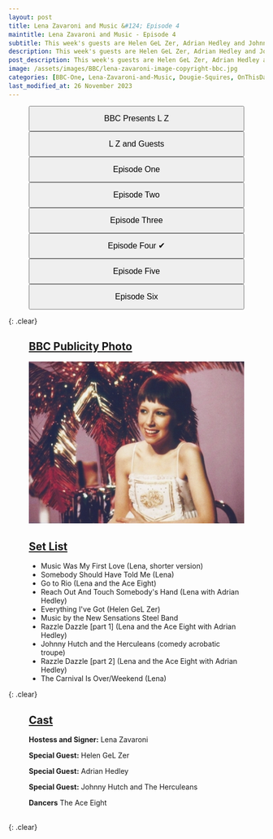 ```yaml
---
layout: post
title: Lena Zavaroni and Music &#124; Episode 4
maintitle: Lena Zavaroni and Music - Episode 4
subtitle: This week's guests are Helen GeL Zer, Adrian Hedley and Johnny Hutch and The Herculeans
description: This week's guests are Helen GeL Zer, Adrian Hedley and Johnny Hutch and The Herculeans.
post_description: This week's guests are Helen GeL Zer, Adrian Hedley and Johnny Hutch and The Herculeans.
image: /assets/images/BBC/lena-zavaroni-image-copyright-bbc.jpg
categories: [BBC-One, Lena-Zavaroni-and-Music, Dougie-Squires, OnThisDay13June]
last_modified_at: 26 November 2023
---
```


<figure class="fig3">
<a href="/1979-04-01-bbc-presents-lena-zavaroni"><button class="width"><big>BBC Presents L Z</big></button></a>
<a href="/1979-04-08-lena-zavaroni-and-guests"><button class="width"><big>L Z and Guests</big></button></a>
<a href="/1979-05-23-lena-zavaroni-and-music"><button class="width"><big>Episode One</big></button></a>
<a href="/1979-05-30-lena-zavaroni-and-music"><button class="width"><big>Episode Two</big></button></a>
<a href="/1979-06-06-lena-zavaroni-and-music"><button class="width"><big>Episode Three</big></button></a>
<a href="/1979-06-13-lena-zavaroni-and-music"><button class="width"><big>Episode Four &#x2714;</big></button></a>
<a href="/1979-06-20-lena-zavaroni-and-music"><button class="width"><big>Episode Five</big></button></a>
<a href="/1979-06-27-lena-zavaroni-and-music"><button class="width"><big>Episode Six</big></button></a>
</figure>

{: .clear}

<figure class="fig1">
<h2 id="infobox1"><a href="#infobox1">BBC Publicity Photo</a></h2>
<img src="/assets/images/BBC/lena-zavaroni-image-copyright-bbc.jpg" class="full-width zoom-in">
</figure>

<figure class="fig2">
<h2 id="infobox2"><a href="#infobox2">Set List</a></h2>
<ul>
<li>Music Was My First Love (Lena, shorter version)</li>
<li>Somebody Should Have Told Me (Lena)</li>
<li>Go to Rio (Lena and the Ace Eight)</li>
<li>Reach Out And Touch Somebody's Hand (Lena with Adrian Hedley)</li>
<li>Everything I've Got (Helen GeL Zer)</li>
<li>Music by the New Sensations Steel Band</li>
<li>Razzle Dazzle [part 1] (Lena and the Ace Eight with Adrian Hedley)</li>
<li>Johnny Hutch and the Herculeans (comedy acrobatic troupe)</li>
<li>Razzle Dazzle [part 2] (Lena and the Ace Eight with Adrian Hedley)</li>
<li>The Carnival Is Over/Weekend (Lena)</li>
</ul>
</figure>

{: .clear}

<figure class="fig3">
<h2 id="infobox3"><a href="#infobox3">Cast</a></h2>
<p><strong>Hostess and Signer:</strong> Lena Zavaroni</p>
<p><strong>Special Guest:</strong> Helen GeL Zer</p>
<p><strong>Special Guest:</strong> Adrian Hedley</p>
<p><strong>Special Guest:</strong> Johnny Hutch and The Herculeans</p>
<p><strong>Dancers</strong> The Ace Eight</p>
</figure>

<br />{: .clear}

<style>
.width {width:24%; height:40px;}
@media (orientation: portrait) {.width {width:100%; height:50px;}}
</style>


